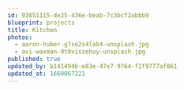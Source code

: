 ```yaml
---
id: 93851115-de25-436e-beab-7c3bcf2abbb9
blueprint: projects
title: Kitchen
photos:
  - aaron-huber-g7se2s4lab4-unsplash.jpg
  - avi-waxman-9t0viszehuy-unsplash.jpg
published: true
updated_by: b141494b-e83e-47e7-9764-f2f9777af861
updated_at: 1660067221
---
```

